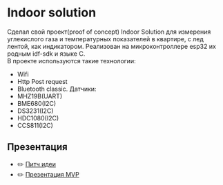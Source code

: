 # Indoor solution

Сделал свой проект(proof of concept) Indoor Solution для измерения углекислого газа и температурных показателей в квартире, с лед лентой, как индикатором. Реализован на микроконтроллере esp32 их родным idf-sdk и языке С.
<br>В проекте используются такие технологии:
- Wifi
- Http Post request
- Bluetooth classic.
Датчики: 
- MHZ19B(UART)
- BME680(I2C)
- DS3231(I2C)
- HDC1080(I2C)
- CCS811(I2C)

## Презентация
- ✏️ [Питч идеи](https://docs.google.com/presentation/d/1VMZPYE34D4c1-ZEpLRXhgN7rVO6kNnvRJ75agNbesAc/edit?usp=sharing)
- ✏️ [Презентация MVP](https://docs.google.com/presentation/d/1v0FdQ0JoruEK3JPpU4IVjjF-b7qXWhSjoi4uphF-Yzk/edit?usp=sharing)
